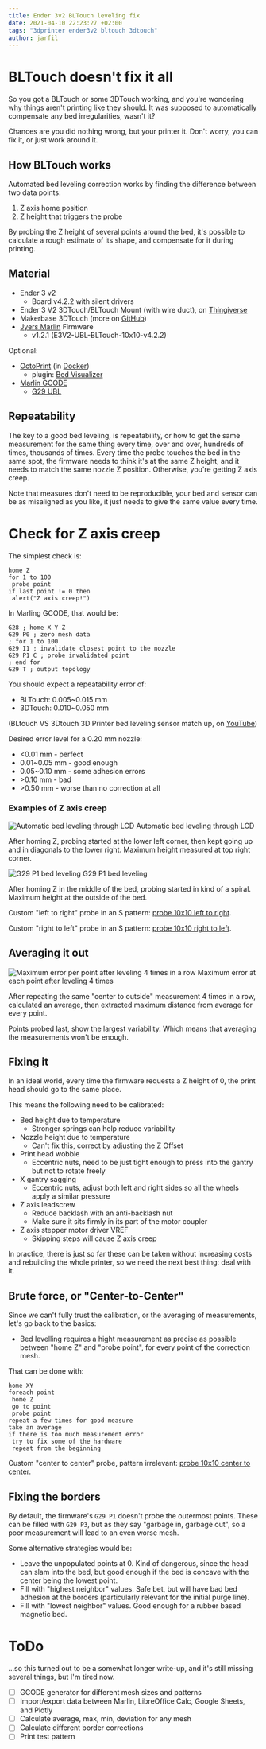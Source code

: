 ```yaml
---
title: Ender 3v2 BLTouch leveling fix
date: 2021-04-10 22:23:27 +02:00
tags: "3dprinter ender3v2 bltouch 3dtouch"
author: jarfil
---
```


# BLTouch doesn't fix it all

So you got a BLTouch or some 3DTouch working, and you're wondering why things aren't printing like they should. It was supposed to automatically compensate any bed irregularities, wasn't it?

Chances are you did nothing wrong, but your printer it. Don't worry, you can fix it, or just work around it.

## How BLTouch works

Automated bed leveling correction works by finding the difference between two data points:

1. Z axis home position
1. Z height that triggers the probe

By probing the Z height of several points around the bed, it's possible to calculate a rough estimate of its shape, and compensate for it during printing.

## Material

* Ender 3 v2
    * Board v4.2.2 with silent drivers
* Ender 3 V2 3DTouch/BLTouch Mount (with wire duct), on [Thingiverse](https://www.thingiverse.com/thing:4657059)
* Makerbase 3DTouch (more on [GitHub](https://github.com/makerbase-mks/Ender3-3DTOUCH))
* [Jyers Marlin](https://github.com/Jyers/Marlin) Firmware
    *  v1.2.1 (E3V2-UBL-BLTouch-10x10-v4.2.2)

Optional:

* [OctoPrint](https://octoprint.org/) (in [Docker](https://hub.docker.com/r/octoprint/octoprint))
    * plugin: [Bed Visualizer](https://plugins.octoprint.org/plugins/bedlevelvisualizer/)
* [Marlin GCODE](https://marlinfw.org/meta/gcode/)
    * [G29 UBL](https://marlinfw.org/docs/gcode/G029-ubl.html)

## Repeatability

The key to a good bed leveling, is repeatability, or how to get the same measurement for the same thing every time, over and over, hundreds of times, thousands of times. Every time the probe touches the bed in the same spot, the firmware needs to think it's at the same Z height, and it needs to match the same nozzle Z position. Otherwise, you're getting Z axis creep.

Note that measures don't need to be reproducible, your bed and sensor can be as misaligned as you like, it just needs to give the same value every time.

# Check for Z axis creep

The simplest check is:
    
    home Z
    for 1 to 100
     probe point
    if last point != 0 then
     alert("Z axis creep!")

In Marling GCODE, that would be:

    G28 ; home X Y Z
    G29 P0 ; zero mesh data
    ; for 1 to 100
    G29 I1 ; invalidate closest point to the nozzle
    G29 P1 C ; probe invalidated point
    ; end for
    G29 T ; output topology
    
You should expect a repeatability error of:

* BLTouch: 0.005~0.015 mm
* 3DTouch: 0.010~0.050 mm

(BLtouch VS 3Dtouch 3D Printer bed leveling sensor match up, on [YouTube](https://www.youtube.com/watch?v=BPH9btHPcbc))

Desired error level for a 0.20 mm nozzle:

* &lt;0.01 mm - perfect
* 0.01~0.05 mm - good enough
* 0.05~0.10 mm - some adhesion errors
* &gt;0.10 mm - bad
* &gt;0.50 mm - worse than no correction at all

### Examples of Z axis creep

![Automatic bed leveling through LCD](/assets/202104/bed-20210316-error.png)
Automatic bed leveling through LCD

After homing Z, probing started at the lower left corner, then kept going up and in diagonals to the lower right. Maximum height measured at top right corner.

![G29 P1 bed leveling](/assets/202104/bed-20210316a-graph.png)
G29 P1 bed leveling

After homing Z in the middle of the bed, probing started in kind of a spiral. Maximum height at the outside of the bed.


Custom "left to right" probe in an S pattern: [probe 10x10 left to right](/assets/202104/probe-10x10-LTR.gcode).

Custom "right to left" probe in an S pattern: [probe 10x10 right to left](/assets/202104/probe-10x10-RTL.gcode).


## Averaging it out

![Maximum error per point after leveling 4 times in a row](/assets/202104/bed-20210317-max_error.png)
Maximum error at each point after leveling 4 times

After repeating the same "center to outside" measurement 4 times in a row, calculated an average, then extracted maximum distance from average for every point.

Points probed last, show the largest variability. Which means that averaging the measurements won't be enough.

## Fixing it

In an ideal world, every time the firmware requests a Z height of 0, the print head should go to the same place.

This means the following need to be calibrated:

* Bed height due to temperature
    * Stronger springs can help reduce variability
* Nozzle height due to temperature
    * Can't fix this, correct by adjusting the Z Offset
* Print head wobble
    * Eccentric nuts, need to be just tight enough to press into the gantry but not to rotate freely
* X gantry sagging
    * Eccentric nuts, adjust both left and right sides so all the wheels apply a similar pressure
* Z axis leadscrew
    * Reduce backlash with an anti-backlash nut
    * Make sure it sits firmly in its part of the motor coupler
* Z axis stepper motor driver VREF
    * Skipping steps will cause Z axis creep

In practice, there is just so far these can be taken without increasing costs and rebuilding the whole printer, so we need the next best thing: deal with it.

## Brute force, or "Center-to-Center"

Since we can't fully trust the calibration, or the averaging of measurements, let's go back to the basics:

* Bed levelling requires a hight measurement as precise as possible between "home Z" and "probe point", for every point of the correction mesh.

That can be done with:

    home XY
    foreach point
     home Z
     go to point
     probe point
    repeat a few times for good measure
    take an average
    if there is too much measurement error
     try to fix some of the hardware
     repeat from the beginning

Custom "center to center" probe, pattern irrelevant: [probe 10x10 center to center](/assets/202104/probe-10x10-C2C.gcode).

## Fixing the borders

By default, the firmware's `G29 P1` doesn't probe the outermost points. These can be filled with `G29 P3`, but as they say "garbage in, garbage out", so a poor measurement will lead to an even worse mesh.

Some alternative strategies would be:

* Leave the unpopulated points at 0. Kind of dangerous, since the head can slam into the bed, but good enough if the bed is concave with the center being the lowest point.
* Fill with "highest neighbor" values. Safe bet, but will have bad bed adhesion at the borders (particularly relevant for the initial purge line).
* Fill with "lowest neighbor" values. Good enough for a rubber based magnetic bed.

# ToDo

...so this turned out to be a somewhat longer write-up, and it's still missing several things, but I'm tired now.

- [ ] GCODE generator for different mesh sizes and patterns
- [ ] Import/export data between Marlin, LibreOffice Calc, Google Sheets, and Plotly
- [ ] Calculate average, max, min, deviation for any mesh
- [ ] Calculate different border corrections
- [ ] Print test pattern